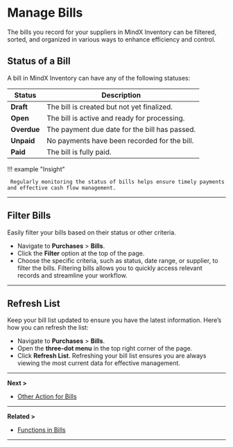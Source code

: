# **Manage Bills**

The bills you record for your suppliers in MindX Inventory can be filtered, sorted, and organized in various ways to enhance efficiency and control.

## **Status of a Bill**

A bill in MindX Inventory can have any of the following statuses:

| Status      | Description                                   |
| ----------- | --------------------------------------------- |
| **Draft**   | The bill is created but not yet finalized.    |
| **Open**    | The bill is active and ready for processing.  |
| **Overdue** | The payment due date for the bill has passed. |
| **Unpaid**  | No payments have been recorded for the bill.  |
| **Paid**    | The bill is fully paid.                       |

!!! example "Insight"

     Regularly monitoring the status of bills helps ensure timely payments and effective cash flow management.

---

## **Filter Bills**

Easily filter your bills based on their status or other criteria.

- Navigate to **Purchases** > **Bills**.
- Click the **Filter** option at the top of the page.
- Choose the specific criteria, such as status, date range, or supplier, to filter the bills.
  Filtering bills allows you to quickly access relevant records and streamline your workflow.

---

## **Refresh List**

Keep your bill list updated to ensure you have the latest information. Here’s how you can refresh the list:

- Navigate to **Purchases** > **Bills**.
- Open the **three-dot menu** in the top right corner of the page.
- Click **Refresh List**.
  Refreshing your bill list ensures you are always viewing the most current data for effective management.

---

**Next >**

- [Other Action for Bills](other-actions.md)

---

**Related >**

- [Functions in Bills ](function-in-bills.md)

---
